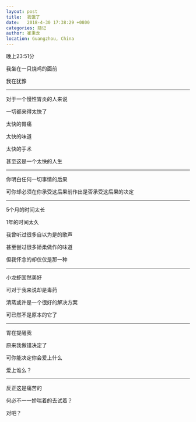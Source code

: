 ```yaml
---
layout: post
title:  我饿了
date:   2018-4-30 17:38:29 +0800
categories: 随记
author: 崔秉龙
location: Guangzhou, China
---
```







晚上23:51分

我坐在一只烧鸡的面前

我在犹豫

---

对于一个慢性胃炎的人来说

一切都来得太快了

太快的胃痛

太快的味道

太快的手术

甚至这是一个太快的人生

---

你明白任何一切事情的后果

可你却必须在你承受这后果前作出是否承受这后果的决定

---

5个月的时间太长

1年的时间太久

我曾听过很多自以为是的歌声

甚至尝过很多娇柔做作的味道

但我怀念的却仅仅是那一种

---

小龙虾固然美好

可对于我来说却是毒药

清蒸或许是一个很好的解决方案

可已然不是原本的它了

---

胃在提醒我

原来我做错决定了

可你能决定你会爱上什么

爱上谁么？

---

反正这是痛苦的

何必不一一娇喘着的去试着？

对吧？